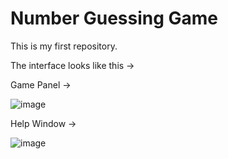 # Number Guessing Game

This is my first repository.



The interface looks like this ->

Game Panel ->

![image](https://github.com/user-attachments/assets/07a5f6e8-a955-4ee1-afcc-fede875c8978)

Help Window ->

![image](https://github.com/user-attachments/assets/2f425f88-f74b-4127-83bc-402cf6b78f10)
